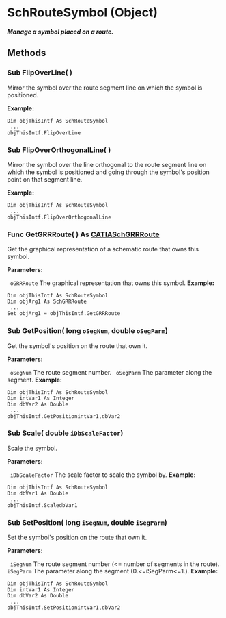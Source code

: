 # SchRouteSymbol (Object)

**_Manage a symbol placed on a route._**

## Methods

### Sub **FlipOverLine**( )

Mirror the symbol over the route segment line on which the symbol is positioned.

**Example:**

```VBScript
Dim objThisIntf As SchRouteSymbol
 ...
objThisIntf.FlipOverLine

```

### Sub **FlipOverOrthogonalLine**( )

Mirror the symbol over the line orthogonal to the route segment line on which the symbol is positioned and going through the symbol's position point on that segment line.

**Example:**

```VBScript
Dim objThisIntf As SchRouteSymbol
 ...
objThisIntf.FlipOverOrthogonalLine

```

### Func **GetGRRRoute**( ) As [CATIASchGRRRoute](../CATSchPlatformInterfaces/interface_SchGRRRoute_24658.md)

Get the graphical representation of a schematic route that owns this symbol.

**Parameters:**

` oGRRRoute`      The graphical representation that owns this symbol.
**Example:**

```VBScript
Dim objThisIntf As SchRouteSymbol
Dim objArg1 As SchGRRRoute
 ...
Set objArg1 = objThisIntf.GetGRRRoute

```

### Sub **GetPosition**( long  `oSegNum`,  double  `oSegParm`)

Get the symbol's position on the route that own it.

**Parameters:**

` oSegNum`      The route segment number.
` oSegParm`      The parameter along the segment.
**Example:**

```VBScript
Dim objThisIntf As SchRouteSymbol
Dim intVar1 As Integer
Dim dbVar2 As Double
 ...
objThisIntf.GetPositionintVar1,dbVar2

```

### Sub **Scale**( double  `iDbScaleFactor`)

Scale the symbol.

**Parameters:**

` iDbScaleFactor`      The scale factor to scale the symbol by.
**Example:**

```VBScript
Dim objThisIntf As SchRouteSymbol
Dim dbVar1 As Double
 ...
objThisIntf.ScaledbVar1

```

### Sub **SetPosition**( long  `iSegNum`,  double  `iSegParm`)

Set the symbol's position on the route that own it.

**Parameters:**

` iSegNum`      The route segment number (<= number of segments in the route).
` iSegParm`      The parameter along the segment (0.<=iSegParm<=1.).
**Example:**

```VBScript
Dim objThisIntf As SchRouteSymbol
Dim intVar1 As Integer
Dim dbVar2 As Double
 ...
objThisIntf.SetPositionintVar1,dbVar2

```